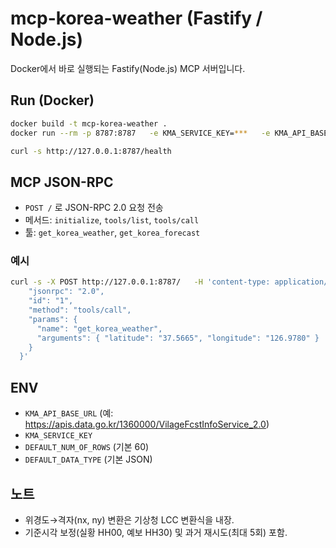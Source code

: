 # mcp-korea-weather (Fastify / Node.js)

Docker에서 바로 실행되는 Fastify(Node.js) MCP 서버입니다.

## Run (Docker)
```bash
docker build -t mcp-korea-weather .
docker run --rm -p 8787:8787   -e KMA_SERVICE_KEY=***   -e KMA_API_BASE_URL=https://apis.data.go.kr/1360000/VilageFcstInfoService_2.0   mcp-korea-weather

curl -s http://127.0.0.1:8787/health
```

## MCP JSON-RPC
- `POST /` 로 JSON-RPC 2.0 요청 전송
- 메서드: `initialize`, `tools/list`, `tools/call`
- 툴: `get_korea_weather`, `get_korea_forecast`

### 예시
```bash
curl -s -X POST http://127.0.0.1:8787/   -H 'content-type: application/json'   --data '{
    "jsonrpc": "2.0",
    "id": "1",
    "method": "tools/call",
    "params": {
      "name": "get_korea_weather",
      "arguments": { "latitude": "37.5665", "longitude": "126.9780" }
    }
  }'
```

## ENV
- `KMA_API_BASE_URL` (예: https://apis.data.go.kr/1360000/VilageFcstInfoService_2.0)  
- `KMA_SERVICE_KEY`
- `DEFAULT_NUM_OF_ROWS` (기본 60)
- `DEFAULT_DATA_TYPE` (기본 JSON)

## 노트
- 위경도→격자(nx, ny) 변환은 기상청 LCC 변환식을 내장.
- 기준시각 보정(실황 HH00, 예보 HH30) 및 과거 재시도(최대 5회) 포함.